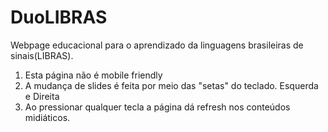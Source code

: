 # DuoLIBRAS
Webpage educacional para o aprendizado da linguagens brasileiras de sinais(LIBRAS).

1) Esta página não é mobile friendly
2) A mudança de slides é feita por meio das "setas" do teclado. Esquerda e Direita
3) Ao pressionar qualquer tecla a página dá refresh nos conteúdos midiáticos. 
